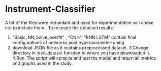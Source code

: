 # Instrument-Classifier
A lot of the files were redundant and used for experimentation so I chose not to include them . To recreate the obtained results:
1. "Basic_NN_Solve_overfit" , "CNN", "RNN LSTM" contain final configurations of networks post hyperparametertuning.
2. download JSON file as it contains preprocessed dataset.
3.Change directory in load_dataset funstion to where you have downloaded it.
4.Run. The script will compile and test the model and return all metrics and graphs used in the study.
